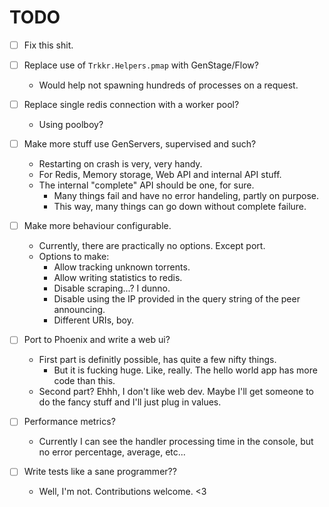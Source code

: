 # TODO

* [ ] Fix this shit.

* [ ] Replace use of `Trkkr.Helpers.pmap` with GenStage/Flow?
  - Would help not spawning hundreds of processes on a request.

* [ ] Replace single redis connection with a worker pool?
  - Using poolboy?

* [ ] Make more stuff use GenServers, supervised and such?
  - Restarting on crash is very, very handy.
  - For Redis, Memory storage, Web API and internal API stuff.
  - The internal "complete" API should be one, for sure.
    - Many things fail and have no error handeling, partly on purpose.
    - This way, many things can go down without complete failure.

* [ ] Make more behaviour configurable.
  - Currently, there are practically no options. Except port.
  - Options to make:
    - Allow tracking unknown torrents.
    - Allow writing statistics to redis.
    - Disable scraping...? I dunno.
    - Disable using the IP provided in the query string of the peer announcing.
    - Different URIs, boy.

* [ ] Port to Phoenix and write a web ui?
  - First part is definitly possible, has quite a few nifty things.
    - But it is fucking huge. Like, really. The hello world app has more code than this.
  - Second part? Ehhh, I don't like web dev. Maybe I'll get someone to do the fancy stuff and I'll just plug in values.

* [ ] Performance metrics?
  - Currently I can see the handler processing time in the console, but no error percentage, average, etc...

* [ ] Write tests like a sane programmer??
  - Well, I'm not. Contributions welcome. <3
